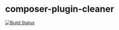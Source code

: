 # composer-plugin-cleaner
[![Build Status](https://travis-ci.org/Baby-Markt/composer-plugin-cleaner.svg?branch=master)](https://travis-ci.org/Baby-Markt/composer-plugin-cleaner)
